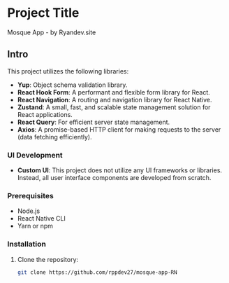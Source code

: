 # Project Title

Mosque App - by Ryandev.site

## Intro

This project utilizes the following libraries:
- **Yup**: Object schema validation library.
- **React Hook Form**: A performant and flexible form library for React.
- **React Navigation**: A routing and navigation library for React Native.
- **Zustand**: A small, fast, and scalable state management solution for React applications.
- **React Query**: For efficient server state management.
- **Axios**: A promise-based HTTP client for making requests to the server (data fetching efficiently).

### UI Development

- **Custom UI**: 
This project does not utilize any UI frameworks or libraries. Instead, all user interface components are developed from scratch.

### Prerequisites

- Node.js
- React Native CLI
- Yarn or npm

### Installation

1. Clone the repository:
   ```bash
   git clone https://github.com/rppdev27/mosque-app-RN